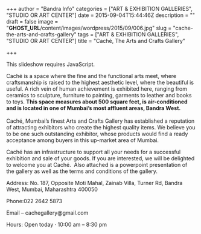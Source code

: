 +++
author = "Bandra Info"
categories = ["ART &amp; EXHIBITION GALLERIES", "STUDIO OR ART CENTER"]
date = 2015-09-04T15:44:46Z
description = ""
draft = false
image = "__GHOST_URL__/content/images/wordpress/2015/09/006.jpg"
slug = "cache-the-arts-and-crafts-gallery"
tags = ["ART &amp; EXHIBITION GALLERIES", "STUDIO OR ART CENTER"]
title = "Caché, The Arts and Crafts Gallery"

+++


<p><p class="jetpack-slideshow-noscript robots-nocontent">This slideshow requires JavaScript.</p><div id="gallery-8464-104-slideshow" class="slideshow-window jetpack-slideshow slideshow-black" data-trans="fade" data-autostart="1" data-gallery="[{&quot;src&quot;:&quot;https:\/\/bandra.info\/wp-content\/uploads\/2015\/09\/006.jpg&quot;,&quot;id&quot;:&quot;8465&quot;,&quot;title&quot;:&quot;006&quot;,&quot;alt&quot;:&quot;&quot;,&quot;caption&quot;:&quot;&quot;,&quot;itemprop&quot;:&quot;image&quot;},{&quot;src&quot;:&quot;https:\/\/bandra.info\/wp-content\/uploads\/2015\/09\/015.jpg&quot;,&quot;id&quot;:&quot;8466&quot;,&quot;title&quot;:&quot;015&quot;,&quot;alt&quot;:&quot;&quot;,&quot;caption&quot;:&quot;&quot;,&quot;itemprop&quot;:&quot;image&quot;},{&quot;src&quot;:&quot;https:\/\/bandra.info\/wp-content\/uploads\/2015\/09\/018.jpg&quot;,&quot;id&quot;:&quot;8467&quot;,&quot;title&quot;:&quot;018&quot;,&quot;alt&quot;:&quot;&quot;,&quot;caption&quot;:&quot;&quot;,&quot;itemprop&quot;:&quot;image&quot;}]" itemscope itemtype="https://schema.org/ImageGallery"></div></p>
<p>Caché is a space where the fine and the functional arts meet, where craftsmanship is raised to the highest aesthetic level, where the beautiful is useful. A rich vein of human achievement is exhibited here, ranging from ceramics to sculpture, furniture to painting, garments to leather and books to toys.&nbsp;<strong>This space measures about 500 square feet, is air-conditioned and is located in one of Mumbai&#8217;s most affluent areas, Bandra West.<br />
</strong><br />
Caché, Mumbai’s finest Arts and Crafts Gallery has established a reputation of attracting exhibitors who create the highest quality items. We believe you to be one such outstanding exhibitor, whose products would find a ready acceptance among buyers in this up-market area of Mumbai.</p>
<p>Caché has an infrastructure to support all your needs for a successful exhibition and sale of your goods. If you are interested, we will be delighted to welcome you at Caché.&nbsp; Also attached is a powerpoint presentation of the gallery as well as the terms and conditions of the gallery.</p>
<p>Address:&nbsp;No. 187, Opposite Moti Mahal, Zainab Villa, Turner Rd, Bandra West, Mumbai, Maharashtra 400050</p>
<p><span class="_QUg">Phone:</span>022 2642 5873</p>
<p>Email &#8211; cachegallery@gmail.com</p>
<p>Hours:&nbsp;<span class="_CK _TX">Open today</span>&nbsp;·<span class="_XMh">&nbsp;</span><a class="fl"><span class="_YMh">10:00 am – 8:30 pm</span></a></p>



